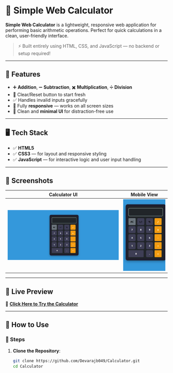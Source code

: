# 🧮 Simple Web Calculator

**Simple Web Calculator** is a lightweight, responsive web application for performing basic arithmetic operations. Perfect for quick calculations in a clean, user-friendly interface.

> ⚡ Built entirely using HTML, CSS, and JavaScript — no backend or setup required!

---

## 🌟 Features

- ➕ **Addition**, ➖ **Subtraction**, ✖️ **Multiplication**, ➗ **Division**
- 🔄 Clear/Reset button to start fresh
- ✅ Handles invalid inputs gracefully
- 📱 Fully **responsive** — works on all screen sizes
- 🎨 Clean and **minimal UI** for distraction-free use

---

## 🖥️ Tech Stack

- ✅ **HTML5**  
- ✅ **CSS3** — for layout and responsive styling  
- ✅ **JavaScript** — for interactive logic and user input handling  

---

## 📸 Screenshots

| Calculator UI | Mobile View |
|---------------|-------------|
| ![Desktop View](assets/calculator-desktop.png.png) | ![Mobile View](assets/calculator-mobile.png.png) |

---

## 🚀 Live Preview

🔗 [**Click Here to Try the Calculator**](https://Devarajb049.github.io/Calculator)

---

## 📂 How to Use

### 🔧 Steps

1. **Clone the Repository**:
   ```bash
   git clone https://github.com/Devarajb049/Calculator.git
   cd Calculator
